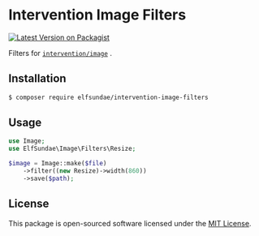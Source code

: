 # Intervention Image Filters

[![Latest Version on Packagist](https://img.shields.io/packagist/v/elfsundae/intervention-image-filters.svg?style=flat-square)](https://packagist.org/packages/elfsundae/intervention-image-filters)

Filters for [`intervention/image`](https://github.com/Intervention/image) .

## Installation

```sh
$ composer require elfsundae/intervention-image-filters
```

## Usage

```php
use Image;
use ElfSundae\Image\Filters\Resize;

$image = Image::make($file)
    ->filter((new Resize)->width(860))
    ->save($path);
```

## License

This package is open-sourced software licensed under the [MIT License](LICENSE.md).
